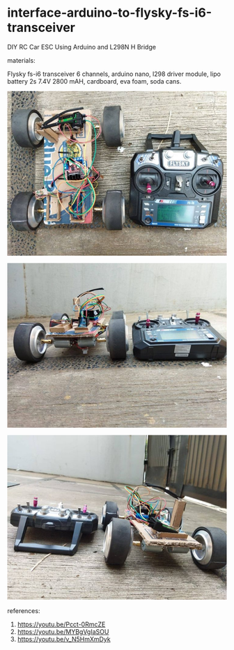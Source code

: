 # interface-arduino-to-flysky-fs-i6-transceiver
DIY RC Car ESC Using Arduino and L298N H Bridge

materials:

Flysky fs-i6 transceiver 6 channels, arduino nano, l298 driver module, lipo battery 2s 7.4V 2800 mAH, cardboard, eva foam, soda cans. 

![alt text](https://github.com/jenizar/interface-arduino-to-flysky-fs-i6-transceiver/blob/main/Screenshot1.jpg)

![alt text](https://github.com/jenizar/interface-arduino-to-flysky-fs-i6-transceiver/blob/main/Screenshot2.jpg)

![alt text](https://github.com/jenizar/interface-arduino-to-flysky-fs-i6-transceiver/blob/main/Screenshot3.jpg)

references:

1. https://youtu.be/Pcct-0RmcZE
2. https://youtu.be/MYBgVgIaSOU
3. https://youtu.be/v_N5HmXmDyk

